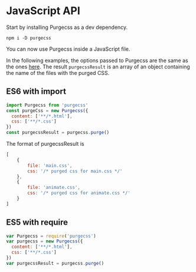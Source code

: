 # JavaScript API

Start by installing Purgecss as a dev dependency.

```
npm i -D purgecss
```

You can now use Purgecss inside a JavaScript file.

In the following examples, the options passed to Purgecss are the same as the ones [here](/configuration.md). The result `purgecssResult` is an array of an object containing the name of the files with the purged CSS.

## ES6 with import

```js
import Purgecss from 'purgecss'
const purgeCss = new Purgecss({
  content: ['**/*.html'],
  css: ['**/*.css']
})
const purgecssResult = purgecss.purge()
```

The format of purgecssResult is

```js
[
    {
        file: 'main.css',
        css: '/* purged css for main.css */'
    },
    {
        file: 'animate.css',
        css: '/* purged css for animate.css */'
    }
]
```

## ES5 with require

```js
var Purgecss = require('purgecss')
var purgecss = new Purgecss({
  content: ['**/*.html'],
  css: ['**/*.css']
})
var purgecssResult = purgecss.purge()
```

